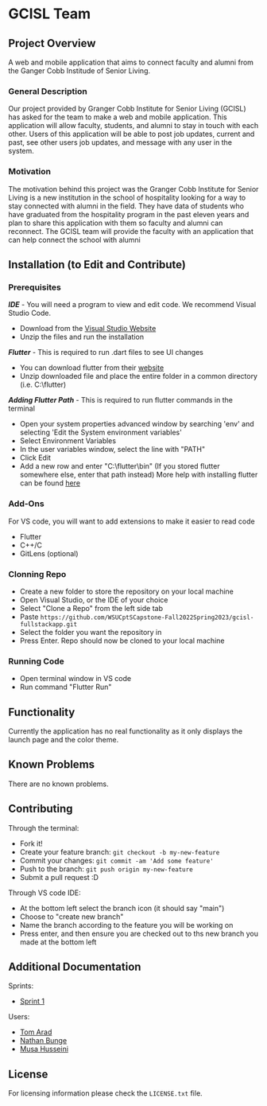 # GCISL Team

## Project Overview
A web and mobile application that aims to connect faculty and alumni from the Ganger Cobb Institude of Senior Living.

### General Description 

Our project provided by Granger Cobb Institute for Senior Living (GCISL) has asked for the team to make a web and mobile application. This application will allow faculty, students, and alumni to stay in touch with each other. Users of this application will be able to post job updates, current and past, see other users job updates, and message with any user in the system.

### Motivation
The motivation behind this project was the Granger Cobb Institute for Senior Living is a new institution in the school of hospitality looking for a way to stay connected with alumni in the field. They have data of students who have graduated from the hospitality program in the past eleven years and plan to share this application with them so faculty and alumni can reconnect. The GCISL team will provide the faculty with an application that can help connect the school with alumni 

## Installation (to Edit and Contribute)
### Prerequisites
***IDE*** -  You will need a program to view and edit code. We recommend Visual Studio Code.
- Download from the [Visual Studio Website](https://code.visualstudio.com/download)
- Unzip the files and run the installation

***Flutter*** - This is required to run .dart files to see UI changes
- You can download flutter from their [website](https://docs.flutter.dev/get-started/install)
- Unzip downloaded file and place the entire folder in a common directory (i.e. C:\flutter)

***Adding Flutter Path*** - This is required to run flutter commands in the terminal
- Open your system properties advanced window by searching 'env' and selecting 'Edit the System environment variables'
- Select Environment Variables
- In the user variables window, select the line with "PATH"
- Click Edit
- Add a new row and enter "C:\flutter\bin" (If you stored flutter somewhere else, enter that path instead) 
More help with installing flutter can be found [here](https://docs.flutter.dev/get-started/install/windows#update-your-path)

### Add-Ons

For VS code, you will want to add extensions to make it easier to read code
- Flutter
- C++/C
- GitLens (optional)

### Clonning Repo
- Create a new folder to store the repository on your local machine
- Open Visual Studio, or the IDE of your choice 
- Select "Clone a Repo" from the left side tab
- Paste `https://github.com/WSUCptSCapstone-Fall2022Spring2023/gcisl-fullstackapp.git`
- Select the folder you want the repository in
- Press Enter. Repo should now be cloned to your local machine

### Running Code
- Open terminal window in VS code 
- Run command "Flutter Run"



## Functionality

Currently the application has no real functionality as it only displays the launch page and the color theme.


## Known Problems

There are no known problems.


## Contributing

Through the terminal: 
- Fork it!
- Create your feature branch: `git checkout -b my-new-feature`
- Commit your changes: `git commit -am 'Add some feature'`
- Push to the branch: `git push origin my-new-feature`
- Submit a pull request :D

Through VS code IDE:
- At the bottom left select the branch icon (it should say "main")
- Choose to "create new branch"
- Name the branch according to the feature you will be working on
- Press enter, and then ensure you are checked out to ths new branch you made at the bottom left


## Additional Documentation

Sprints:
- [Sprint 1](https://docs.google.com/document/d/1cCOklNfAImu0Xad1_EF9sPirNQAw3hH_/edit?usp=sharing&ouid=114656888651691810315&rtpof=true&sd=true)

Users:
- [Tom Arad](https://github.com/Tom1779)
- [Nathan Bunge](https://github.com/nathanbunge)
- [Musa Husseini](https://github.com/Musa-Husseini)

## License

For licensing information please check the `LICENSE.txt` file. 
